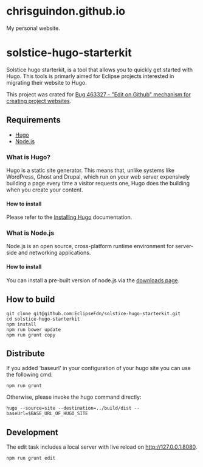 # chrisguindon.github.io
My personal website.

# solstice-hugo-starterkit

Solstice hugo starterkit, is a tool that allows you to quickly get started with Hugo. This tools is primarly aimed for Eclipse projects interested in migrating their website to Hugo.

This project was crated for [Bug 463327 - "Edit on Github" mechanism for creating project websites](https://bugs.eclipse.org/bugs/show_bug.cgi?id=463327).

## Requirements
* [Hugo](http://gohugo.io/)
* [Node.js](https://www.npmjs.com/)

### What is Hugo?

Hugo is a static site generator. This means that, unlike systems like WordPress, Ghost and Drupal, which run on your web server expensively building a page every time a visitor requests one, Hugo does the building when you create your content.

#### How to install

Please refer to the [Installing Hugo](http://gohugo.io/overview/installing/) documentation.

### What is Node.js
Node.js is an open source, cross-platform runtime environment for server-side and networking applications. 

#### How to install

You can install a pre-built version of node.js via the [downloads page](https://nodejs.org/download/).

## How to build

```shell
git clone git@github.com:EclipseFdn/solstice-hugo-starterkit.git
cd solstice-hugo-starterkit
npm install
npm run bower update
npm run grunt copy
```
## Distribute
If you added 'baseurl' in your configuration of your hugo site you can use the following cmd:

```shell
npm run grunt
```

Otherwise, please invoke the hugo command directly:

```shell
hugo --source=site --destination=../build/dist --baseUrl=$BASE_URL_OF_HUGO_SITE
```

## Development
The edit task includes a local server with live reload on http://127.0.0.1:8080.

```shell
npm run grunt edit
```